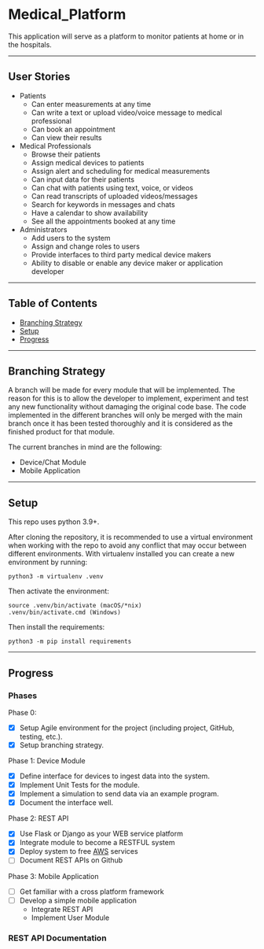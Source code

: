 # Medical_Platform
This application will serve as a platform to monitor patients at home or in the hospitals.

---

## User Stories
* Patients
  * Can enter measurements at any time
  * Can write a text or upload video/voice message to medical professional
  * Can book an appointment 
  * Can view their results
* Medical Professionals
  * Browse their patients
  * Assign medical devices to patients
  * Assign alert and scheduling for medical measurements
  * Can input data for their patients
  * Can chat with patients using text, voice, or videos
  * Can read transcripts of uploaded videos/messages
  * Search for keywords in messages and chats
  * Have a calendar to show availability
  * See all the appointments booked at any time
* Administrators
  * Add users to the system
  * Assign and change roles to users
  * Provide interfaces to third party medical device makers
  * Ability to disable or enable any device maker or application developer

---

## Table of Contents

- [Branching Strategy](#branching-strategy)
- [Setup](#setup)
- [Progress](#progress)

---

## Branching Strategy
A branch will be made for every module that will be implemented. The reason for this is to allow the developer to implement, experiment and test any new functionality without damaging the original code base. The code implemented in the different branches will only be merged with the main branch once it has been tested thoroughly and it is considered as the finished product for that module. 

The current branches in mind are the following:
* Device/Chat Module
* Mobile Application

---

## Setup

This repo uses python 3.9+.

After cloning the repository, it is recommended to use a virtual environment when working with the repo to avoid any conflict that may occur between different environments. With virtualenv installed you can create a new environment by running:

```
python3 -m virtualenv .venv
```

Then activate the environment:

```
source .venv/bin/activate (macOS/*nix)
.venv/bin/activate.cmd (Windows)
```

Then install the requirements:

```
python3 -m pip install requirements
```

---

## Progress

### Phases

Phase 0: 
- [x] Setup Agile environment for the project (including project, GitHub, testing, etc.).
- [x] Setup branching strategy.

Phase 1:   Device Module 
- [x] Define interface for devices to ingest data into the system.
- [x] Implement Unit Tests for the module.
- [x] Implement a simulation to send data via an example program.
- [x] Document the interface well.

Phase 2:   REST API
- [x] Use Flask or Django as your WEB service platform
- [x] Integrate module to become a RESTFUL system
- [x] Deploy system to free [AWS](https://health-care-api.azurewebsites.net/) services
- [ ] Document REST APIs on Github

Phase 3:   Mobile Application
- [ ] Get familiar with a cross platform framework
- [ ] Develop a simple mobile application
  - Integrate REST API
  - Implement User Module

### REST API Documentation
